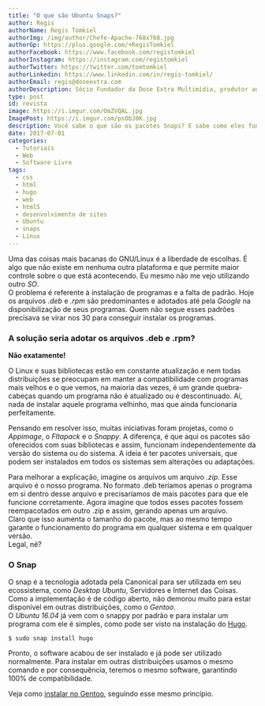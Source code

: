 ```yaml
---
title: "O que são Ubuntu Snaps?"
author: Regis
authorName: Regis Tomkiel
authorImg: /img/author/Chefe-Apache-768x768.jpg
authorGp: https://plus.google.com/+RegisTomkiel
authorFacebook: https://www.facebook.com/registomkiel
authorInstagram: https://instagram.com/registomkiel
authorTwitter: https://twitter.com/tomtomkiel
authorLinkedin: https://www.linkedin.com/in/regis-tomkiel/
authorEmail: regis@doseextra.com
authorDescription: Sócio Fundador da Dose Extra Multimídia, produtor audiovisual, desenvolvedor web, podcaster, escritor e quando sobra tempo, coleciona videogames e filmes independentes.
type: post
id: revista
image: https://i.imgur.com/OmZVQAL.jpg
ImagePost: https://i.imgur.com/psObJ0K.jpg
description: Você sabe o que são os pacotes Snaps? E sabe como eles funcionan no Linux?
date: 2017-07-01
categories:
  - Tutoriais
  - Web
  - Software Livre
tags:
  - css
  - html
  - hugo
  - web
  - html5
  - desenvolvimento de sites
  - Ubuntu
  - snaps
  - Linux
---
```


Uma das coisas mais bacanas do GNU/Linux é a liberdade de escolhas. É algo que não existe em nenhuma outra plataforma e que permite maior controle sobre o que está acontecendo. Eu mesmo não me vejo utilizando outro *SO*.  
O problema é referente à instalação de programas e a falta de padrão. Hoje os arquivos *.deb* e *.rpm* são predominantes e adotados até pela *Google* na disponibilização de seus programas. Quem não segue esses padrões precisava se virar nos 30 para conseguir instalar os programas.  
### A solução seria adotar os arquivos .deb e .rpm?

**Não exatamente!**    

O Linux e suas bibliotecas estão em constante atualização e nem todas distribuições se preocupam em manter a compatibilidade com programas mais velhos e o que vemos, na maioria das vezes, é um grande quebra-cabeças quando um programa não é atualizado ou é descontinuado. Aí, nada de instalar aquele programa velhinho, mas que ainda funcionaria perfeitamente.  

Pensando em resolver isso, muitas iniciativas foram projetas, como o *Appimage*, o *Fltapack* e o *Snappy*. A diferença, é que aqui os pacotes são oferecidos com suas bibliotecas e assim, funcionam independentemente da versão do sistema ou do sistema. A ideia é ter pacotes universais, que podem ser instalados em todos os sistemas sem alterações ou adaptações.  

Para melhorar a explicação, imagine os arquivos um arquivo *.zip*. Esse arquivo é o nosso programa. No formato .deb teríamos apenas o programa em si dentro desse arquivo e precisaríamos de mais pacotes para que ele funcione corretamente. Agora imagine que todos esses pacotes fossem reempacotados em outro .zip e assim, gerando apenas um arquivo.  
Claro que isso aumenta o tamanho do pacote, mas ao mesmo tempo garante o funcionamento do programa em qualquer sistema e em qualquer versão.   
Legal, né?

### O Snap
O snap é a tecnologia adotada pela Canonical para ser utilizada em seu ecossistema, como *Desktop Ubuntu*, Servidores e Internet das Coisas. Como a implementação é de código aberto, não demorou muito para estar disponível em outras distribuições, como o *Gentoo*.  
O *Ubuntu 16.04* já vem com o snappy por padrão e para instalar um programa com ele é simples, como pode ser visto na instalação do [Hugo](# "Como instalar o Hugo").  

``$ sudo snap install hugo``

Pronto, o software acabou de ser instalado e já pode ser utilizado normalmente. Para instalar em outras distribuições usamos o mesmo comando e por consequência, teremos o mesmo software, garantindo 100% de compatibilidade.

Veja como [instalar no Gentoo](# "Como instalar snaps no Gentoo"), seguindo esse mesmo princípio.
